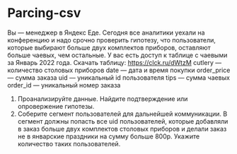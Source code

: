 # Parcing-csv
Вы — менеджер в Яндекс Еде. Сегодня все аналитики уехали на конференцию и надо срочно проверить гипотезу, что пользователи, которые выбирают больше двух комплектов приборов, оставляют больше чаевых, чем остальные. У вас есть доступ к таблице с чаевыми за Январь 2022 года. Скачать таблицу: https://clck.ru/dWtzM 
cutlery — количество столовых приборов 
date — дата и время покупки 
order_price — сумма заказа 
uid — уникальный id пользователя 
tips — сумма чаевых 
order_id — уникальный номер заказа 
1. Проанализируйте данные. Найдите подтверждение или опровержение гипотезы. 
2. Соберите сегмент пользователей для дальнейшей коммуникации. В сегмент должны попасть все uid пользователей, которые добавляли в заказ больше двух комплектов столовых приборов и делали заказ не в январские праздники на сумму больше 800p. Укажите количество таких пользователей. 
